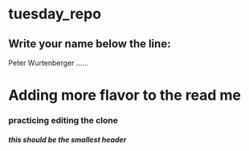 # tuesday_repo

Write your name below the line:
--------------------------------------------------------

Peter Wurtenberger
......
# Adding more flavor to the read me
### practicing editing the clone
##### this should be the smallest header